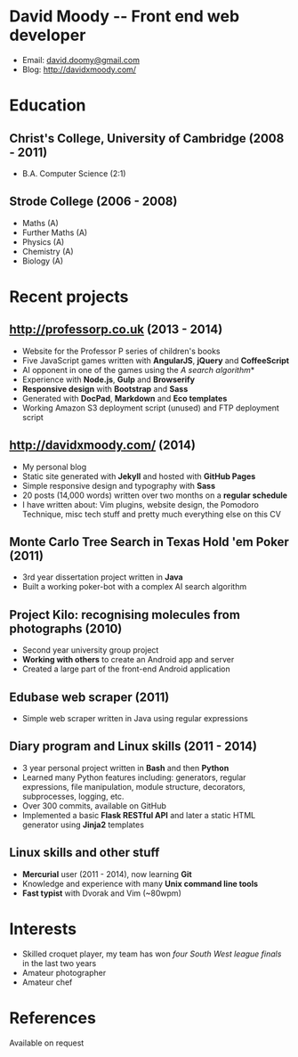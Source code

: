 David Moody -- Front end web developer
======================================

- Email: <david.doomy@gmail.com>
- Blog: <http://davidxmoody.com/>

Education
=========

Christ's College, University of Cambridge (2008 - 2011)
-------------------------------------------------------

- B.A. Computer Science (2:1)

Strode College (2006 - 2008)
----------------------------

- Maths (A)
- Further Maths (A)
- Physics (A)
- Chemistry (A)
- Biology (A)

Recent projects
===============

<http://professorp.co.uk> (2013 - 2014)
---------------------------------------

- Website for the Professor P series of children's books
- Five JavaScript games written with **AngularJS**, **jQuery** and **CoffeeScript**
- AI opponent in one of the games using the **A* search algorithm**
- Experience with **Node.js**, **Gulp** and **Browserify**
- **Responsive design** with **Bootstrap** and **Sass**
- Generated with **DocPad**, **Markdown** and **Eco templates**
- Working Amazon S3 deployment script (unused) and FTP deployment script

<http://davidxmoody.com/> (2014)
--------------------------------

- My personal blog
- Static site generated with **Jekyll** and hosted with **GitHub Pages**
- Simple responsive design and typography with **Sass**
- 20 posts (14,000 words) written over two months on a **regular schedule**
- I have written about: Vim plugins, website design, the Pomodoro Technique, misc tech stuff and pretty much everything else on this CV

Monte Carlo Tree Search in Texas Hold 'em Poker (2011)
------------------------------------------------------

- 3rd year dissertation project written in **Java**
- Built a working poker-bot with a complex AI search algorithm

Project Kilo: recognising molecules from photographs (2010)
-----------------------------------------------------------

- Second year university group project
- **Working with others** to create an Android app and server
- Created a large part of the front-end Android application

Edubase web scraper (2011)
--------------------------

- Simple web scraper written in Java using regular expressions

Diary program and Linux skills (2011 - 2014)
--------------------------------------------

- 3 year personal project written in **Bash** and then **Python**
- Learned many Python features including: generators, regular expressions, file manipulation, module structure, decorators, subprocesses, logging, etc.
- Over 300 commits, available on GitHub
- Implemented a basic **Flask RESTful API** and later a static HTML generator using **Jinja2** templates

Linux skills and other stuff
----------------------------

- **Mercurial** user (2011 - 2014), now learning **Git**
- Knowledge and experience with many **Unix command line tools**
- **Fast typist** with Dvorak and Vim (~80wpm)

Interests
=========

- Skilled croquet player, my team has won *four South West league finals* in the last two years
- Amateur photographer
- Amateur chef 

References
==========

Available on request
